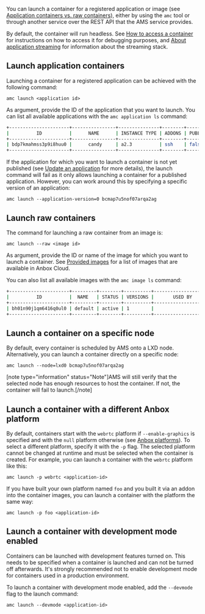 You can launch a container for a registered application or image (see [Application containers vs. raw containers](https://discourse.ubuntu.com/t/managing-containers/17763#application-vs-raw)), either by using the `amc` tool or through another service over the REST API that the AMS service provides.

By default, the container will run headless. See [How to access a container](https://discourse.ubuntu.com/t/container-access/17772) for instructions on how to access it for debugging purposes, and [About application streaming](https://discourse.ubuntu.com/t/streaming-android-applications/17769) for information about the streaming stack.

<a name="application-containers"></a>
## Launch application containers

Launching a container for a registered application can be achieved with the
following command:

    amc launch <application id>

As argument, provide the ID of the application that you want to launch. You can
list all available applications with the `amc application ls` command:

```bash
+----------------------+----------------+---------------+--------+-----------+--------+---------------------+
|          ID          |      NAME      | INSTANCE TYPE | ADDONS | PUBLISHED | STATUS |    LAST UPDATED     |
+----------------------+----------------+---------------+--------+-----------+--------+---------------------+
| bdp7kmahmss3p9i8huu0 |      candy     | a2.3          | ssh    | false     | ready  | 2018-08-14 08:44:41 |
+----------------------+----------------+---------------+--------+-----------+--------+---------------------+
```
If the application for which you want to launch a container is not yet published (see [Update an application](https://discourse.ubuntu.com/t/update-an-application/24201) for more details), the launch command will fail as it only allows launching a container for a published application. However, you can work around this by specifying a specific version of an application:

    amc launch --application-version=0 bcmap7u5nof07arqa2ag

<a name="raw-containers"></a>
## Launch raw containers

The command for launching a raw container from an image is:

    amc launch --raw <image id>

As argument, provide the ID or name of the image for which you want to launch a container. See [Provided images](https://discourse.ubuntu.com/t/provided-images/24185) for a list of images that are available in Anbox Cloud.

You can also list all available images with the `amc image ls` command:

```bash
+----------------------+---------+--------+----------+----------------------+
|          ID          |  NAME   | STATUS | VERSIONS |       USED BY        |
+----------------------+---------+--------+----------+----------------------+
| bh01n90j1qm6416q0ul0 | default | active | 1        |                      |
+----------------------+---------+--------+----------+----------------------+
```

## Launch a container on a specific node

By default, every container is scheduled by AMS onto a LXD node. Alternatively, you can launch a container directly on a specific node:

    amc launch --node=lxd0 bcmap7u5nof07arqa2ag

[note type="information" status="Note"]AMS will still verify that the selected node has enough resources to host the container. If not, the container will fail to launch.[/note]

## Launch a container with a different Anbox platform

By default, containers start with the `webrtc` platform if `--enable-graphics` is specified and with the `null` platform otherwise (see [Anbox platforms](https://discourse.ubuntu.com/t/anbox-platforms/18733)). To select a different platform, specify it with the `-p` flag. The selected platform cannot be changed at runtime and must be selected when the container is created. For example, you can launch a container with the `webrtc` platform like this:

    amc launch -p webrtc <application-id>

If you have built your own platform named `foo` and you built it via an addon into the container images, you can launch a container with the platform the same way:

    amc launch -p foo <application-id>

## Launch a container with development mode enabled

Containers can be launched with development features turned on. This needs to be specified when a container is launched and can not be turned off afterwards. It's strongly recommended not to enable development mode for containers used in a production environment.

To launch a container with development mode enabled, add the `--devmode` flag to the launch command:

    amc launch --devmode <application-id>